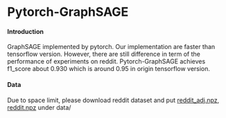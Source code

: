 # Pytorch-GraphSAGE

#### Introduction

GraphSAGE implemented by pytorch. Our implementation are faster than tensorflow version. However, there are still difference
in term of the performance of experiments on reddit. Pytorch-GraphSAGE achieves f1_score about 0.930 which is 
around 0.95 in origin tensorflow version.

#### Data

Due to space limit, please download reddit dataset and put 
[reddit_adj.npz](https://drive.google.com/open?id=174vb0Ws7Vxk_QTUtxqTgDHSQ4El4qDHt), 
[reddit.npz](https://drive.google.com/open?id=19SphVl_Oe8SJ1r87Hr5a6znx3nJu1F2J) under data/
